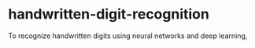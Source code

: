 # handwritten-digit-recognition
To recognize handwritten digits using neural networks and deep learning,
